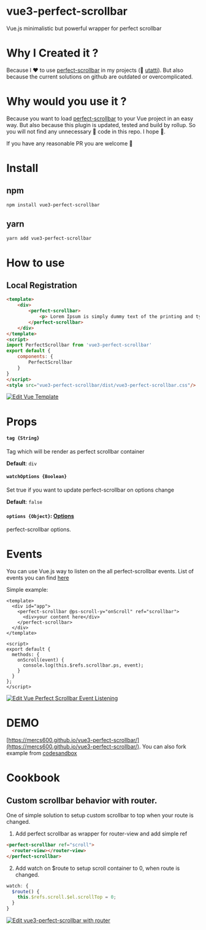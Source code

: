# vue3-perfect-scrollbar
Vue.js minimalistic but powerful wrapper for perfect scrollbar

# Why I Created it ? 
Because I ❤️ to use [perfect-scrollbar](https://github.com/utatti/perfect-scrollbar) in my projects (🙌 [utatti](https://github.com/utatti)). But also because the current solutions on github are outdated or overcomplicated.

# Why would you use it ? 

Because you want to load [perfect-scrollbar](https://github.com/utatti/perfect-scrollbar#) to your Vue project in an easy way. But also because this plugin is updated, tested and build by rollup. So you will not find any unnecessary 💩 code in this repo. I hope 🙏.

If you have any reasonable PR you are welcome 🤘

# Install
## npm

```sh
npm install vue3-perfect-scrollbar
```

## yarn 

```sh
yarn add vue3-perfect-scrollbar
```

# How to use 

## Local Registration

```html
<template>
    <div>
        <perfect-scrollbar>
            <p> Lorem Ipsum is simply dummy text of the printing and typesetting industry. </p>
        </perfect-scrollbar>
    </div>
</template>
<script>
import PerfectScrollbar from 'vue3-perfect-scrollbar'
export default {
    components: {
        PerfectScrollbar
    }
}
</script>
<style src="vue3-perfect-scrollbar/dist/vue3-perfect-scrollbar.css"/>
```

[![Edit Vue Template](https://codesandbox.io/static/img/play-codesandbox.svg)](https://codesandbox.io/s/32o7m59xzm)

# Props 


#### `tag {String}`
Tag which will be render as perfect scrollbar container

**Default**: `div`

#### `watchOptions {Boolean}`
Set true if you want to update perfect-scrollbar on options change

**Default**: `false`

#### `options {Object}`: [Options](https://github.com/utatti/perfect-scrollbar#options)
perfect-scrollbar options.

# Events

You can use Vue.js way to listen on the all perfect-scrollbar events. List of events you can find [here](https://github.com/mdbootstrap/perfect-scrollbar#events)

Simple example:
```vue
<template>
  <div id="app">
    <perfect-scrollbar @ps-scroll-y="onScroll" ref="scrollbar">
      <div>your content here</div>
    </perfect-scrollbar>
  </div>
</template>

<script>
export default {
  methods: {
    onScroll(event) {
      console.log(this.$refs.scrollbar.ps, event);
    }
  }
};
</script>
```
[![Edit Vue Perfect Scrollbar Event Listening](https://codesandbox.io/static/img/play-codesandbox.svg)](https://codesandbox.io/s/vue-perfect-scrollbar-event-listening-e5eil?fontsize=14&hidenavigation=1&theme=dark)

# DEMO

[https://mercs600.github.io/vue3-perfect-scrollbar/](https://mercs600.github.io/vue3-perfect-scrollbar/). You can also fork example from [codesandbox](https://codesandbox.io/embed/32o7m59xzm)

# Cookbook

## Custom scrollbar behavior with router.

One of simple solution to setup custom scrollbar to top when your route is changed. 

1. Add perfect scrollbar as wrapper for router-view and add simple ref
```html
<perfect-scrollbar ref="scroll">
  <router-view></router-view>
</perfect-scrollbar>
```

2. Add watch on $route to setup scroll container to 0, when route is changed. 

```js
watch: {
  $route() {
    this.$refs.scroll.$el.scrollTop = 0;
  }
}
```

[![Edit vue3-perfect-scrollbar with router](https://codesandbox.io/static/img/play-codesandbox.svg)](https://codesandbox.io/s/vue-routing-example-jbokc?fontsize=14&hidenavigation=1&theme=dark)
